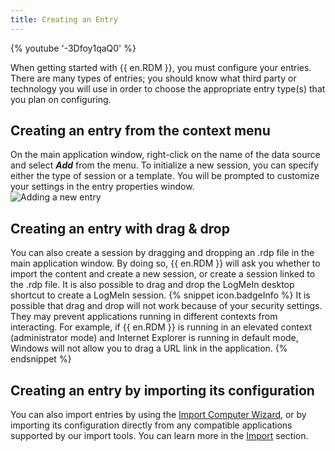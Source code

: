 ```yaml
---
title: Creating an Entry
---
```

{% youtube '-3Dfoy1qaQ0' %}  

When getting started with {{ en.RDM }}, you must configure your entries. There are many types of entries; you should know what third party or technology you will use in order to choose the appropriate entry type(s) that you plan on configuring. 

## Creating an entry from the context menu 

On the main application window, right-click on the name of the data source and select ***Add*** from the menu. To initialize a new session, you can specify either the type of session or a template. You will be prompted to customize your settings in the entry properties window.  
![Adding a new entry](https://webdevolutions.azureedge.net/docs/en/rdm/windows/clip11224.png) 

## Creating an entry with drag & drop 

You can also create a session by dragging and dropping an .rdp file in the main application window. By doing so, {{ en.RDM }} will ask you whether to import the content and create a new session, or create a session linked to the .rdp file. It is also possible to drag and drop the LogMeIn desktop shortcut to create a LogMeIn session. 
{% snippet icon.badgeInfo %} 
It is possible that drag and drop will not work because of your security settings. They may prevent applications running in different contexts from interacting. For example, if {{ en.RDM }} is running in an elevated context (administrator mode) and Internet Explorer is running in default mode, Windows will not allow you to drag a URL link in the application. 
{% endsnippet %}
 
## Creating an entry by importing its configuration 

You can also import entries by using the [Import Computer Wizard](/rdm/windows/commands/file/import/computer-wizard/), or by importing its configuration directly from any compatible applications supported by our import tools. You can learn more in the [Import](/rdm/windows/commands/file/import/sessions/) section. 
